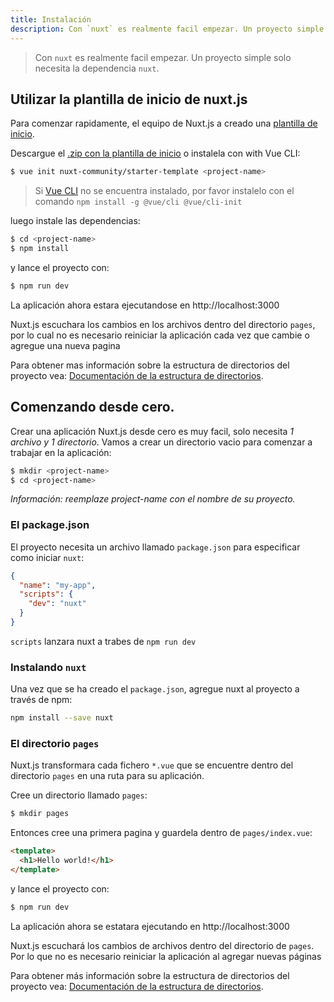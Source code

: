 ```yaml
---
title: Instalación
description: Con `nuxt` es realmente facil empezar. Un proyecto simple solo necesita la dependencia `nuxt`.
---
```


> Con `nuxt` es realmente facil empezar. Un proyecto simple solo necesita la dependencia `nuxt`.

## Utilizar la plantilla de inicio de nuxt.js

Para comenzar rapidamente, el equipo de Nuxt.js a creado una [plantilla de inicio](https://github.com/nuxt-community/starter-template).

Descargue el  [.zip con la plantilla de inicio](https://github.com/nuxt-community/starter-template/archive/master.zip) o instalela con with Vue CLI:

```bash
$ vue init nuxt-community/starter-template <project-name>
```

> Si [Vue CLI](https://github.com/vuejs/vue-cli) no se encuentra instalado, por favor instalelo con el comando `npm install -g @vue/cli @vue/cli-init`

luego instale las dependencias:

```bash
$ cd <project-name>
$ npm install
```

y lance el proyecto con:
```bash
$ npm run dev
```
La aplicación ahora estara ejecutandose en http://localhost:3000

<div class="Alert">

Nuxt.js escuchara los cambios en los archivos dentro del directorio `pages`, por lo cual no es necesario reiniciar la aplicación cada vez que cambie o agregue una nueva pagina

</div>

Para obtener mas información sobre la estructura de directorios del proyecto vea: [Documentación de la estructura de directorios](/guide/directory-structure).

## Comenzando desde cero.

Crear una aplicación Nuxt.js desde cero es muy facil, solo necesita *1 archivo y 1 directorio*. Vamos a crear un directorio vacio para comenzar a trabajar en la aplicación:

```bash
$ mkdir <project-name>
$ cd <project-name>
```

*Información: reemplaze project-name con el nombre de su proyecto.*

### El package.json

El proyecto necesita un archivo llamado `package.json` para especificar como iniciar `nuxt`:
```json
{
  "name": "my-app",
  "scripts": {
    "dev": "nuxt"
  }
}
```
`scripts` lanzara nuxt a trabes de `npm run dev`

### Instalando `nuxt`

Una vez que se ha creado el `package.json`, agregue nuxt al proyecto a través de npm:
```bash
npm install --save nuxt
```

### El directorio `pages`

Nuxt.js transformara cada fichero `*.vue` que se encuentre dentro del directorio `pages` en una ruta para su aplicación.

Cree un directorio llamado `pages`:
```bash
$ mkdir pages
```
Entonces cree una primera pagina y guardela dentro de `pages/index.vue`:
```html
<template>
  <h1>Hello world!</h1>
</template>
```

y lance el proyecto con:
```bash
$ npm run dev
```
La aplicación ahora se estatara ejecutando en http://localhost:3000

<div class="Alert">

Nuxt.js escuchará los cambios de archivos dentro del directorio de `pages`. Por lo que no es necesario reiniciar la aplicación al agregar nuevas páginas

</div>


Para obtener más información sobre la estructura de directorios del proyecto vea: [Documentación de la estructura de directorios](/guide/directory-structure).
